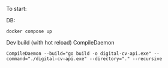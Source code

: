 To start:

DB:
```
docker compose up
```

Dev build (with hot reload)
CompileDaemon
```
CompileDaemon --build="go build -o digital-cv-api.exe" --command="./digital-cv-api.exe" --directory="." --recursive
```